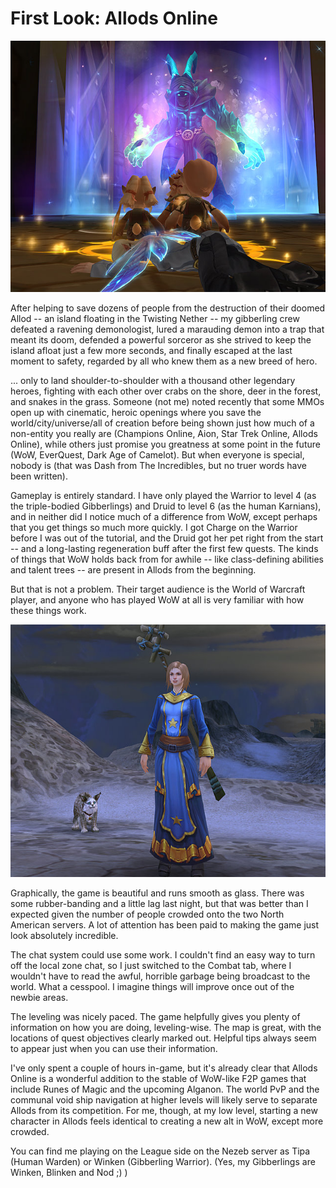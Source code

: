 # First Look: Allods Online

![](../uploads/2010/02/AOgame-2010-02-16-19-33-38-62.jpg "Gibberlings meet the Ultimate Lord of Darkness.")

After helping to save dozens of people from the destruction of their doomed Allod -- an island floating in the Twisting Nether -- my gibberling crew defeated a ravening demonologist, lured a marauding demon into a trap that meant its doom, defended a powerful sorceror as she strived to keep the island afloat just a few more seconds, and finally escaped at the last moment to safety, regarded by all who knew them as a new breed of hero.

... only to land shoulder-to-shoulder with a thousand other legendary heroes, fighting with each other over crabs on the shore, deer in the forest, and snakes in the grass. Someone (not me) noted recently that some MMOs open up with cinematic, heroic openings where you save the world/city/universe/all of creation before being shown just how much of a non-entity you really are (Champions Online, Aion, Star Trek Online, Allods Online), while others just promise you greatness at some point in the future (WoW, EverQuest, Dark Age of Camelot). But when everyone is special, nobody is (that was Dash from The Incredibles, but no truer words have been written).

Gameplay is entirely standard. I have only played the Warrior to level 4 (as the triple-bodied Gibberlings) and Druid to level 6 (as the human Karnians), and in neither did I notice much of a difference from WoW, except perhaps that you get things so much more quickly. I got Charge on the Warrior before I was out of the tutorial, and the Druid got her pet right from the start -- and a long-lasting regeneration buff after the first few quests. The kinds of things that WoW holds back from for awhile -- like class-defining abilities and talent trees -- are present in Allods from the beginning.

But that is not a problem. Their target audience is the World of Warcraft player, and anyone who has played WoW at all is very familiar with how these things work.

![](../uploads/2010/02/AOgame-2010-02-17-06-41-52-13.jpg "Druid + Pet")

Graphically, the game is beautiful and runs smooth as glass. There was some rubber-banding and a little lag last night, but that was better than I expected given the number of people crowded onto the two North American servers. A lot of attention has been paid to making the game just look absolutely incredible.

The chat system could use some work. I couldn't find an easy way to turn off the local zone chat, so I just switched to the Combat tab, where I wouldn't have to read the awful, horrible garbage being broadcast to the world. What a cesspool. I imagine things will improve once out of the newbie areas.

The leveling was nicely paced. The game helpfully gives you plenty of information on how you are doing, leveling-wise. The map is great, with the locations of quest objectives clearly marked out. Helpful tips always seem to appear just when you can use their information.

I've only spent a couple of hours in-game, but it's already clear that Allods Online is a wonderful addition to the stable of WoW-like F2P games that include Runes of Magic and the upcoming Alganon. The world PvP and the communal void ship navigation at higher levels will likely serve to separate Allods from its competition. For me, though, at my low level, starting a new character in Allods feels identical to creating a new alt in WoW, except more crowded.

You can find me playing on the League side on the Nezeb server as Tipa (Human Warden) or Winken (Gibberling Warrior). (Yes, my Gibberlings are Winken, Blinken and Nod ;) )

